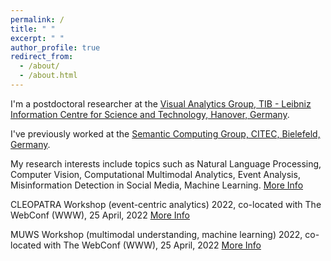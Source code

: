 ```yaml
---
permalink: /
title: " "
excerpt: " "
author_profile: true
redirect_from: 
  - /about/
  - /about.html
---
```


I'm a postdoctoral researcher at the <a href="https://www.tib.eu/en/research-development/research-groups-and-labs/visual-analytics" target="_blank">Visual Analytics Group, TIB - Leibniz Information Centre for Science and Technology, Hanover, Germany</a>. 

I've previously worked at the <a href="http://sc.cit-ec.uni-bielefeld.de/" target="_blank">Semantic Computing Group, CITEC, Bielefeld, Germany</a>.

My research interests include topics such as Natural Language Processing, Computer Vision, Computational Multimodal Analytics, Event Analysis, Misinformation Detection in Social Media, Machine Learning. [More Info](https://sherzod-hakimov.github.io/research/)

CLEOPATRA Workshop (event-centric analytics) 2022, co-located with The WebConf (WWW), 25 April, 2022 [More Info](http://cleopatra-workshop.l3s.uni-hannover.de/)

MUWS Workshop (multimodal understanding, machine learning) 2022, co-located with The WebConf (WWW), 25 April, 2022 [More Info](https://muws-workshop.github.io/)
